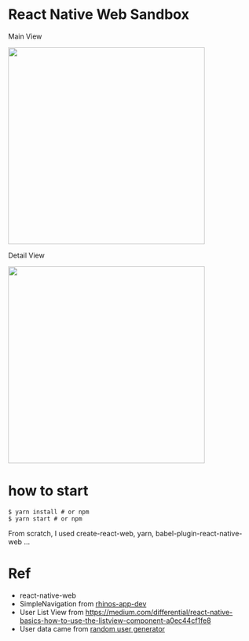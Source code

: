 # React Native Web Sandbox 

Main View

<img src="https://i.gyazo.com/45466f3367fc4eef6a3525d31a1782d6.png" width="400px" />

Detail View

<img src="https://i.gyazo.com/5aae94c7799ec08fde9bf5700fd84f18.png" width="400px" />

# how to start

```
$ yarn install # or npm
$ yarn start # or npm
```

From scratch, I used create-react-web, yarn, babel-plugin-react-native-web ...

# Ref

* react-native-web
* SimpleNavigation from [rhinos-app-dev](https://github.com/rhinos-app/rhinos-app-dev)
* User List View from https://medium.com/differential/react-native-basics-how-to-use-the-listview-component-a0ec44cf1fe8
* User data came from [random user generator](https://randomuser.me/)
